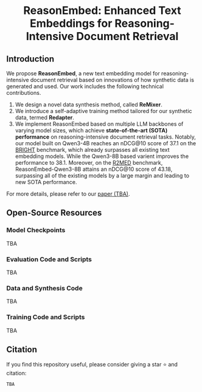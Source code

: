 <div align="center">
<h1> ReasonEmbed: Enhanced Text Embeddings for Reasoning-Intensive Document Retrieval </h1>
</div>


## Introduction

We propose **ReasonEmbed**, a new text embedding model for reasoning-intensive document retrieval based on innovations of how synthetic data is generated and used. Our work includes the following technical contributions.
1. We design a novel data synthesis method, called **ReMixer**.
2. We introduce a self-adaptive training method tailored for our synthetic data, termed **Redapter**.
3. We implement ReasonEmbed based on multiple LLM backbones of varying model sizes, which achieve **state-of-the-art (SOTA) performance** on reasoning-intensive document retrieval tasks. Notably, our model built on Qwen3-4B reaches an nDCG@10 score of 37.1 on the [BRIGHT](https://brightbenchmark.github.io/) benchmark, which already surpasses all existing text embedding models. While the Qwen3-8B based varient improves the performance to 38.1. Moreover, on the [R2MED](https://r2med.github.io/) benchmark, ReasonEmbed-Qwen3-8B attains an nDCG@10 score of 43.18, surpassing all of the existing models by a large margin and leading to new SOTA performance.

For more details, please refer to our [paper (TBA)]().

## Open-Source Resources

### Model Checkpoints

TBA

### Evaluation Code and Scripts

TBA

### Data and Synthesis Code

TBA

### Training Code and Scripts

TBA


## Citation

If you find this repository useful, please consider giving a star ⭐ and citation:
```
TBA
```
